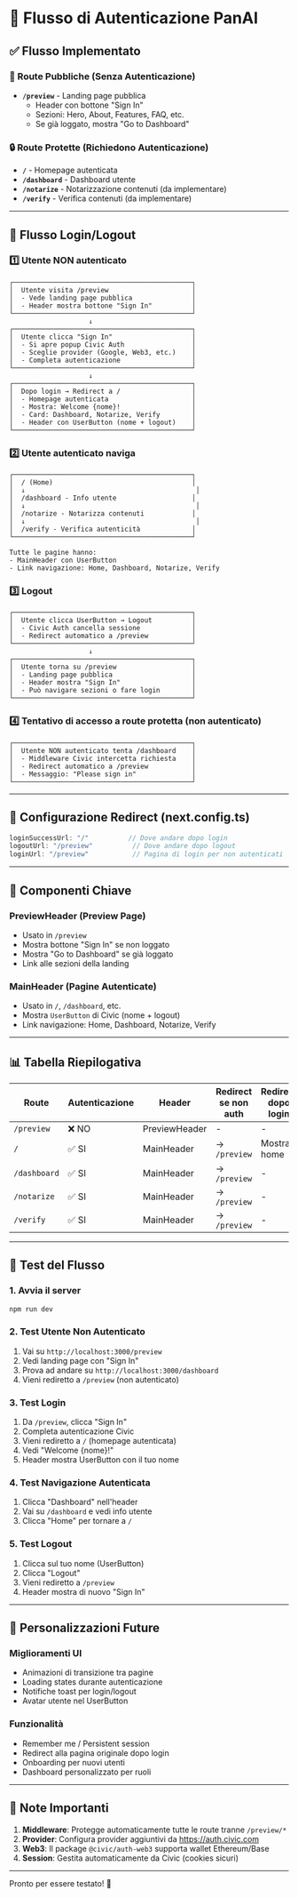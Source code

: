 # 🔐 Flusso di Autenticazione PanAI

## ✅ Flusso Implementato

### 📍 Route Pubbliche (Senza Autenticazione)
- **`/preview`** - Landing page pubblica
  - Header con bottone "Sign In"
  - Sezioni: Hero, About, Features, FAQ, etc.
  - Se già loggato, mostra "Go to Dashboard"

### 🔒 Route Protette (Richiedono Autenticazione)
- **`/`** - Homepage autenticata
- **`/dashboard`** - Dashboard utente
- **`/notarize`** - Notarizzazione contenuti (da implementare)
- **`/verify`** - Verifica contenuti (da implementare)

---

## 🔄 Flusso Login/Logout

### 1️⃣ **Utente NON autenticato**

```
┌─────────────────────────────────────────────┐
│  Utente visita /preview                     │
│  - Vede landing page pubblica               │
│  - Header mostra bottone "Sign In"          │
└─────────────────────────────────────────────┘
                    ↓
┌─────────────────────────────────────────────┐
│  Utente clicca "Sign In"                    │
│  - Si apre popup Civic Auth                 │
│  - Sceglie provider (Google, Web3, etc.)    │
│  - Completa autenticazione                  │
└─────────────────────────────────────────────┘
                    ↓
┌─────────────────────────────────────────────┐
│  Dopo login → Redirect a /                  │
│  - Homepage autenticata                     │
│  - Mostra: Welcome {nome}!                  │
│  - Card: Dashboard, Notarize, Verify        │
│  - Header con UserButton (nome + logout)    │
└─────────────────────────────────────────────┘
```

### 2️⃣ **Utente autenticato naviga**

```
┌─────────────────────────────────────────────┐
│  / (Home)                                   │
│  ↓                                           │
│  /dashboard - Info utente                   │
│  ↓                                           │
│  /notarize - Notarizza contenuti            │
│  ↓                                           │
│  /verify - Verifica autenticità             │
└─────────────────────────────────────────────┘

Tutte le pagine hanno:
- MainHeader con UserButton
- Link navigazione: Home, Dashboard, Notarize, Verify
```

### 3️⃣ **Logout**

```
┌─────────────────────────────────────────────┐
│  Utente clicca UserButton → Logout          │
│  - Civic Auth cancella sessione             │
│  - Redirect automatico a /preview           │
└─────────────────────────────────────────────┘
                    ↓
┌─────────────────────────────────────────────┐
│  Utente torna su /preview                   │
│  - Landing page pubblica                    │
│  - Header mostra "Sign In"                  │
│  - Può navigare sezioni o fare login        │
└─────────────────────────────────────────────┘
```

### 4️⃣ **Tentativo di accesso a route protetta (non autenticato)**

```
┌─────────────────────────────────────────────┐
│  Utente NON autenticato tenta /dashboard    │
│  - Middleware Civic intercetta richiesta    │
│  - Redirect automatico a /preview           │
│  - Messaggio: "Please sign in"              │
└─────────────────────────────────────────────┘
```

---

## 🎯 Configurazione Redirect (next.config.ts)

```typescript
loginSuccessUrl: "/"          // Dove andare dopo login
logoutUrl: "/preview"          // Dove andare dopo logout
loginUrl: "/preview"           // Pagina di login per non autenticati
```

---

## 🧩 Componenti Chiave

### **PreviewHeader** (Preview Page)
- Usato in `/preview`
- Mostra bottone "Sign In" se non loggato
- Mostra "Go to Dashboard" se già loggato
- Link alle sezioni della landing

### **MainHeader** (Pagine Autenticate)
- Usato in `/`, `/dashboard`, etc.
- Mostra `UserButton` di Civic (nome + logout)
- Link navigazione: Home, Dashboard, Notarize, Verify

---

## 📊 Tabella Riepilogativa

| Route       | Autenticazione | Header          | Redirect se non auth | Redirect dopo login |
|-------------|----------------|-----------------|----------------------|---------------------|
| `/preview`  | ❌ NO          | PreviewHeader   | -                    | -                   |
| `/`         | ✅ SI          | MainHeader      | → `/preview`         | Mostra home         |
| `/dashboard`| ✅ SI          | MainHeader      | → `/preview`         | -                   |
| `/notarize` | ✅ SI          | MainHeader      | → `/preview`         | -                   |
| `/verify`   | ✅ SI          | MainHeader      | → `/preview`         | -                   |

---

## 🚀 Test del Flusso

### 1. Avvia il server
```bash
npm run dev
```

### 2. Test Utente Non Autenticato
1. Vai su `http://localhost:3000/preview`
2. Vedi landing page con "Sign In"
3. Prova ad andare su `http://localhost:3000/dashboard`
4. Vieni rediretto a `/preview` (non autenticato)

### 3. Test Login
1. Da `/preview`, clicca "Sign In"
2. Completa autenticazione Civic
3. Vieni rediretto a `/` (homepage autenticata)
4. Vedi "Welcome {nome}!"
5. Header mostra UserButton con il tuo nome

### 4. Test Navigazione Autenticata
1. Clicca "Dashboard" nell'header
2. Vai su `/dashboard` e vedi info utente
3. Clicca "Home" per tornare a `/`

### 5. Test Logout
1. Clicca sul tuo nome (UserButton)
2. Clicca "Logout"
3. Vieni rediretto a `/preview`
4. Header mostra di nuovo "Sign In"

---

## 🎨 Personalizzazioni Future

### Miglioramenti UI
- Animazioni di transizione tra pagine
- Loading states durante autenticazione
- Notifiche toast per login/logout
- Avatar utente nel UserButton

### Funzionalità
- Remember me / Persistent session
- Redirect alla pagina originale dopo login
- Onboarding per nuovi utenti
- Dashboard personalizzato per ruoli

---

## 📝 Note Importanti

1. **Middleware**: Protegge automaticamente tutte le route tranne `/preview/*`
2. **Provider**: Configura provider aggiuntivi da https://auth.civic.com
3. **Web3**: Il package `@civic/auth-web3` supporta wallet Ethereum/Base
4. **Session**: Gestita automaticamente da Civic (cookies sicuri)

---

Pronto per essere testato! 🎉
